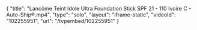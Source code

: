 {
    "title": "Lanc&ocirc;me Teint Idole Ultra Foundation Stick SPF 21 - 110 Ivoire C - Auto-Ship&reg;.mp4",
    "type": "solo",
    "layout": "iframe-static",
    "videoId": "102255951",
    "url": "\/tvpembed\/102255951"
}